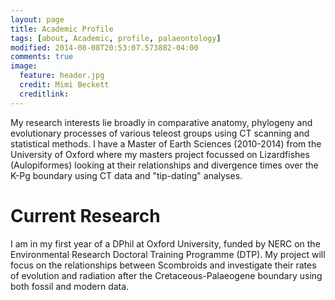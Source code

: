 ```yaml
---
layout: page
title: Academic Profile
tags: [about, Academic, profile, palaeontology]
modified: 2014-08-08T20:53:07.573882-04:00
comments: true
image:
  feature: header.jpg
  credit: Mimi Beckett
  creditlink: 
---
```



My research interests lie broadly in comparative anatomy, phylogeny and evolutionary processes of various teleost groups using CT scanning and statistical methods. I have a Master of Earth Sciences (2010-2014) from the University of Oxford where my masters project focussed on Lizardfishes (Aulopiformes) looking at their relationships and divergence times over the K-Pg boundary using CT data and "tip-dating" analyses.

# Current Research

I am in my first year of a DPhil at Oxford University, funded by NERC on the Environmental Research Doctoral Training Programme (DTP). My project will focus on the relationships between Scombroids and investigate their rates of evolution and radiation after the Cretaceous-Palaeogene boundary using both fossil and modern data. 
